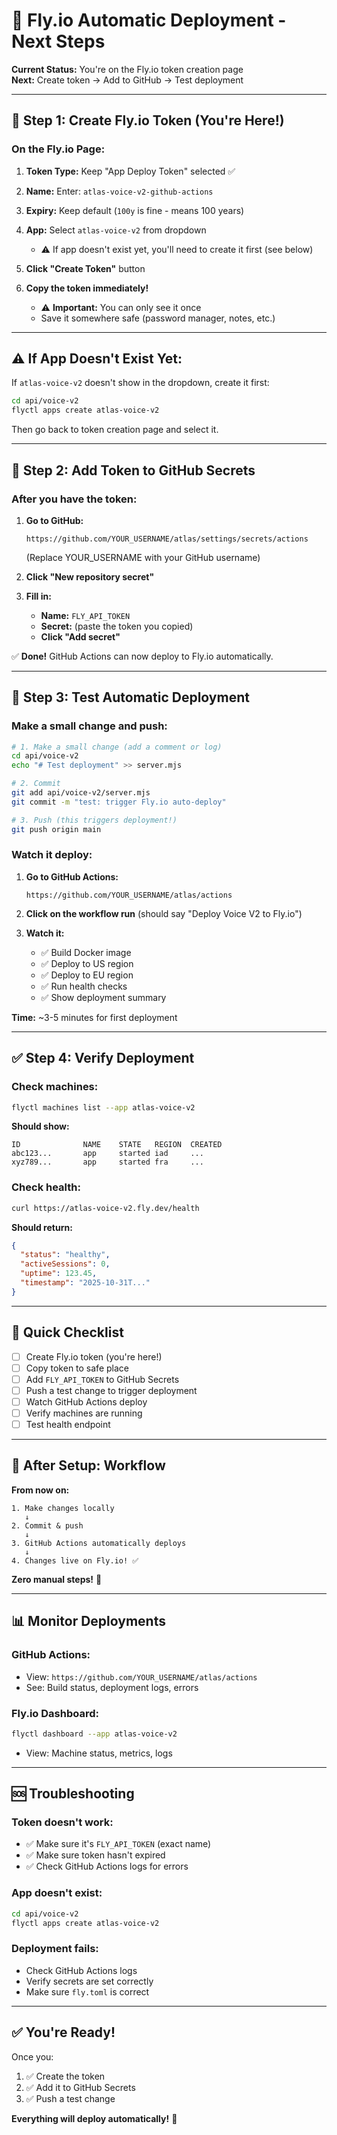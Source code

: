 # 🚀 Fly.io Automatic Deployment - Next Steps

**Current Status:** You're on the Fly.io token creation page  
**Next:** Create token → Add to GitHub → Test deployment

---

## 📝 **Step 1: Create Fly.io Token (You're Here!)**

### **On the Fly.io Page:**

1. **Token Type:** Keep "App Deploy Token" selected ✅
2. **Name:** Enter: `atlas-voice-v2-github-actions`
3. **Expiry:** Keep default (`100y` is fine - means 100 years)
4. **App:** Select `atlas-voice-v2` from dropdown
   - ⚠️ If app doesn't exist yet, you'll need to create it first (see below)

5. **Click "Create Token"** button

6. **Copy the token immediately!** 
   - ⚠️ **Important:** You can only see it once
   - Save it somewhere safe (password manager, notes, etc.)

---

## ⚠️ **If App Doesn't Exist Yet:**

If `atlas-voice-v2` doesn't show in the dropdown, create it first:

```bash
cd api/voice-v2
flyctl apps create atlas-voice-v2
```

Then go back to token creation page and select it.

---

## 🔐 **Step 2: Add Token to GitHub Secrets**

### **After you have the token:**

1. **Go to GitHub:**
   ```
   https://github.com/YOUR_USERNAME/atlas/settings/secrets/actions
   ```
   (Replace YOUR_USERNAME with your GitHub username)

2. **Click "New repository secret"**

3. **Fill in:**
   - **Name:** `FLY_API_TOKEN`
   - **Secret:** (paste the token you copied)
   - **Click "Add secret"**

✅ **Done!** GitHub Actions can now deploy to Fly.io automatically.

---

## 🧪 **Step 3: Test Automatic Deployment**

### **Make a small change and push:**

```bash
# 1. Make a small change (add a comment or log)
cd api/voice-v2
echo "# Test deployment" >> server.mjs

# 2. Commit
git add api/voice-v2/server.mjs
git commit -m "test: trigger Fly.io auto-deploy"

# 3. Push (this triggers deployment!)
git push origin main
```

### **Watch it deploy:**

1. **Go to GitHub Actions:**
   ```
   https://github.com/YOUR_USERNAME/atlas/actions
   ```

2. **Click on the workflow run** (should say "Deploy Voice V2 to Fly.io")

3. **Watch it:**
   - ✅ Build Docker image
   - ✅ Deploy to US region
   - ✅ Deploy to EU region
   - ✅ Run health checks
   - ✅ Show deployment summary

**Time:** ~3-5 minutes for first deployment

---

## ✅ **Step 4: Verify Deployment**

### **Check machines:**

```bash
flyctl machines list --app atlas-voice-v2
```

**Should show:**
```
ID              NAME    STATE   REGION  CREATED
abc123...       app     started iad     ...
xyz789...       app     started fra     ...
```

### **Check health:**

```bash
curl https://atlas-voice-v2.fly.dev/health
```

**Should return:**
```json
{
  "status": "healthy",
  "activeSessions": 0,
  "uptime": 123.45,
  "timestamp": "2025-10-31T..."
}
```

---

## 🎯 **Quick Checklist**

- [ ] Create Fly.io token (you're here!)
- [ ] Copy token to safe place
- [ ] Add `FLY_API_TOKEN` to GitHub Secrets
- [ ] Push a test change to trigger deployment
- [ ] Watch GitHub Actions deploy
- [ ] Verify machines are running
- [ ] Test health endpoint

---

## 🚀 **After Setup: Workflow**

**From now on:**

```
1. Make changes locally
   ↓
2. Commit & push
   ↓
3. GitHub Actions automatically deploys
   ↓
4. Changes live on Fly.io! ✅
```

**Zero manual steps!** 🎉

---

## 📊 **Monitor Deployments**

### **GitHub Actions:**
- View: `https://github.com/YOUR_USERNAME/atlas/actions`
- See: Build status, deployment logs, errors

### **Fly.io Dashboard:**
```bash
flyctl dashboard --app atlas-voice-v2
```
- View: Machine status, metrics, logs

---

## 🆘 **Troubleshooting**

### **Token doesn't work:**
- ✅ Make sure it's `FLY_API_TOKEN` (exact name)
- ✅ Make sure token hasn't expired
- ✅ Check GitHub Actions logs for errors

### **App doesn't exist:**
```bash
cd api/voice-v2
flyctl apps create atlas-voice-v2
```

### **Deployment fails:**
- Check GitHub Actions logs
- Verify secrets are set correctly
- Make sure `fly.toml` is correct

---

## ✅ **You're Ready!**

Once you:
1. ✅ Create the token
2. ✅ Add it to GitHub Secrets
3. ✅ Push a test change

**Everything will deploy automatically!** 🚀

